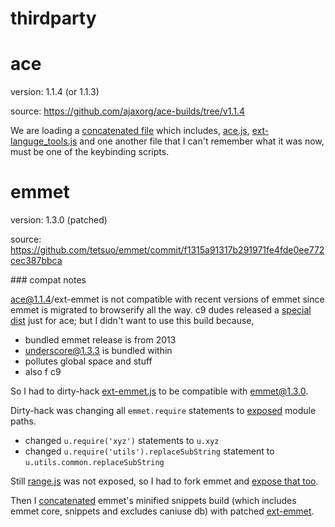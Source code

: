 # thirdparty

# ace

version: 1.1.4 (or 1.1.3)

source: https://github.com/ajaxorg/ace-builds/tree/v1.1.4

We are loading a [concatenated file](./ace/_ace.js) which includes, [ace.js](./ace/ace.js), [ext-languge_tools.js](./ace/ext-language_tools.js) and one another file that I can't remember what it was now, must be one of the keybinding scripts.

# emmet

version: 1.3.0 (patched)

source: https://github.com/tetsuo/emmet/commit/f1315a91317b291971fe4fde0ee772cec387bbca

### compat notes

ace@1.1.4/ext-emmet is not compatible with recent versions of emmet since emmet is migrated to browserify all the way. c9 dudes released a [special dist](https://github.com/cloud9ide/emmet-core/blob/master/emmet.js) just for ace; but I didn't want to use this build because,

- bundled emmet release is from 2013
- underscore@1.3.3 is bundled within
- pollutes global space and stuff
- also f c9

So I had to dirty-hack [ext-emmet.js](./ace/ext-emmet.js) to be compatible with emmet@1.3.0.

Dirty-hack was changing all `emmet.require` statements to [exposed](https://github.com/tetsuo/emmet/blob/v1.3.0/lib/emmet.js#L273) module paths.

- changed `u.require('xyz')` statements to `u.xyz`
- changed `u.require('utils').replaceSubString` statement to `u.utils.common.replaceSubString`

Still [range.js](https://github.com/emmetio/emmet/blob/v1.3.0/lib/assets/range.js) was not exposed, so I had to fork emmet and [expose that too](https://github.com/tetsuo/emmet/commit/f1315a91317b291971fe4fde0ee772cec387bbca).

Then I [concatenated](./ace/_ext-emmet.js) emmet's minified snippets build (which includes emmet core, snippets and excludes caniuse db) with patched [ext-emmet](./ace/ext-emmet-compat.js).
